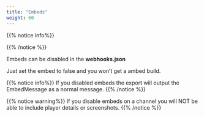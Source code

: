 ```yaml
---
title: "Embeds"
weight: 60
---
```


{{% notice info%}}

{{% /notice %}}


Embeds can be disabled in the **webhooks.json**

Just set the embed to false and you won’t get a ambed build.

{{% notice info%}}
If you disabled embeds the export will output the EmbedMessage as a normal message.
{{% /notice %}}

{{% notice warning%}}
If you disable embeds on a channel you will NOT be able to include player details or screenshots.
{{% /notice %}}